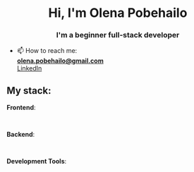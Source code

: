 <h1 align="center"> Hi, I'm Olena Pobehailo</h1>
<h3 align="center"> I'm a beginner full-stack developer</h3>

- 📫 How to reach me:  
  **olena.pobehailo@gmail.com**  
  <a href="https://www.linkedin.com/in/olena-pobehailo/">LinkedIn</a>  

## My stack:

**Frontend**:

<img src="https://img.shields.io/badge/html5-%23E34F26.svg?style=for-the-badge&logo=html5&logoColor=white" height="16" /><img src="https://img.shields.io/badge/CSS3-1572B6?style=for-the-badge&logo=css3&logoColor=white" height="16" /><img src="https://img.shields.io/badge/SASS-hotpink.svg?style=for-the-badge&logo=SASS&logoColor=white" height="16" /><img src="https://img.shields.io/badge/javascript-%23323330.svg?style=for-the-badge&logo=javascript&logoColor=%23F7DF1E" height="16" /><img src="https://img.shields.io/badge/react-%2320232a.svg?style=for-the-badge&logo=react&logoColor=%2361DAFB" height="16" /><img src="https://img.shields.io/badge/redux-%23593d88.svg?style=for-the-badge&logo=redux&logoColor=white" height="16" /><img src="https://img.shields.io/badge/typescript-%23007ACC.svg?style=for-the-badge&logo=typescript&logoColor=white" height="16" />

**Backend**:

<img src="https://img.shields.io/badge/node.js-6DA55F?style=for-the-badge&logo=node.js&logoColor=white" height="16" />

**Development Tools**:

<img src="https://img.shields.io/badge/Visual%20Studio%20Code-0078d7.svg?style=for-the-badge&logo=visual-studio-code&logoColor=white" height="16" /><img src="https://img.shields.io/badge/Figma-%23F24E1E.svg?style=for-the-badge&logo=figma&logoColor=white" height="16" /><img src="https://img.shields.io/badge/GitHub-%23121011.svg?style=for-the-badge&logo=github&logoColor=white" height="16" /><img src="https://img.shields.io/badge/Git-%23F05033.svg?style=for-the-badge&logo=git&logoColor=white" height="16" /><img src="https://img.shields.io/badge/Vercel-%23000000.svg?style=for-the-badge&logo=vercel&logoColor=white" height="16" /><img src="https://img.shields.io/badge/Postman-FF6C37?style=for-the-badge&logo=postman&logoColor=white" height="16" /><img src="https://img.shields.io/badge/Trello-%23026AA7.svg?style=for-the-badge&logo=Trello&logoColor=white" height="16" />

<!--
**OlenaPobehailo/OlenaPobehailo** is a ✨ _special_ ✨ repository because its `README.md` (this file) appears on your GitHub profile.

Here are some ideas to get you started:

- 🔭 I’m currently working on ...
- 🌱 I’m currently learning ...
- 👯 I’m looking to collaborate on ...
- 🤔 I’m looking for help with ...
- 💬 Ask me about ...
- 😄 Pronouns: ...
- ⚡ Fun fact: ...
-->
